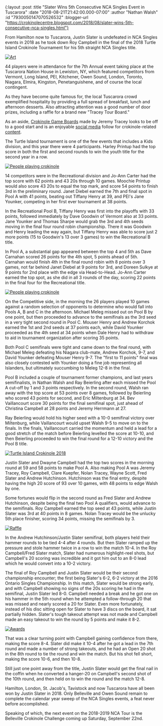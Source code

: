 {:layout :post
 :title "Slater Wins 5th Consecutive NCA Singles Event in Tuscarora"
 :date "2018-08-21T21:42:00.000-07:00"
 :author "Nathan Walsh"
 :id "7930050147070526532"
 :blogger-url "https://crokinolecentre.blogspot.com/2018/08/slater-wins-5th-consecutive-nca-singles.html"}

From Hamilton now to Tuscarora, Justin Slater is undefeated in NCA Singles events in 2018 as he took down Roy Campbell in the final of the 2018 Turtle Island Crokinole Tournament for his 5th straight NCA Singles title.

[![Art](/images/2018-08-21-slater-wins-5th-consecutive-nca-singles/20171227_002802A.jpg)](/images/2018-08-21-slater-wins-5th-consecutive-nca-singles/20171227_002802A.jpg)

44 players were in attendance for the 7th Annual event taking place at the Tuscarora Nation House in Lewiston, NY, which featured competitors from Vermont, Long Island, PEI, Kitchener, Owen Sound, London, Toronto, Niagara, Elmira, Kingston, Penetanguishene, and of course the local contingent.

As they have become quite famous for, the local Tuscarora crowd exemplified hospitality by providing a full spread of breakfast, lunch and afternoon desserts. Also attracting attention was a good number of door prizes, including a raffle for a brand new "Tracey Tour Board."

As an aside, [Crokinole Game Boards](https://www.crokinolegameboards.com/) made by Jeremy Tracey looks to be off to a good start and is an enjoyable [social media](https://www.facebook.com/CrokinoleGameBoards/) follow for crokinole-related [content](https://www.youtube.com/watch?v=Ih5IsntX5WA).

The Turtle Island tournament is one of the few events that includes a Kids division, and this year there were 4 participants. Harley Printup had the top score in both the first and second rounds to win the youth title for the second year in a row.

[![People playing crokinole](/images/2018-08-21-slater-wins-5th-consecutive-nca-singles/20171227_002626A.jpg)](/images/2018-08-21-slater-wins-5th-consecutive-nca-singles/20171227_002626A.jpg)

14 competitors were in the Recreational division and Jo-Ann Carter had the top score with 62 points and 43 20s through 10 games. Moochie Printup would also score 43 20s to equal the top mark, and score 54 points to finish 3rd in the preliminary round. Janet Diebel earned the 7th and final spot in Pool A with 41 points, beating out Tiffany Henry at 39, and PEI's Jane Younker, competing in her first ever tournament at 38 points.

In the Recreational Pool B, Tiffany Henry was first into the playoffs with 33 points, followed immediately by Dave Goodwin of Vermont also at 33 points. Jane Younker and Thomas Sharpe would grab the 3rd and 4th seeds moving in the final four round robin championship. There it was Goodwin and Henry leading the way again, but Tiffany Henry was able to score just 2 more points (15 to Goodwin's 13 over 3 games) to win the Recreational B title.

In Pool A, a substantial gap appeared between the top 4 and 5th as Dave Carnahan scored 26 points for the 4th spot, 5 points ahead of 5th. Carnahan would finish 4th in the final round robin with 8 points over 3 games, not far behind Janet Diebel at 9 points for 3rd, and Doreen Sulkye at 9 points for 2nd place with the edge via Head-to-Head. Jo-Ann Carter earned the top spot, as she did in all 3 rounds of the day, scoring 22 points in the final four for the Recreational title.

[![People playing crokinole](/images/2018-08-21-slater-wins-5th-consecutive-nca-singles/20171227_002945A.jpg)](/images/2018-08-21-slater-wins-5th-consecutive-nca-singles/20171227_002945A.jpg)

On the Competitive side, in the morning the 26 players played 10 games against a random selection of opponents to determine who would fall into Pools A, B and C in the afternoon. Michael Meleg missed out on Pool B by one point, but then proceeded to advance to the semifinals as the 3rd seed in a very tight second round in Pool C. Mouser Henry and Andrew Korchok earned the 1st and 2nd seeds at 37 points each, while David Younker proceeded as the 4th seed at 34 points when Dale Henry had to withdraw to aid in tournament organization after scoring 35 points.

Both Pool C semifinals were tight and came down to the final round, with Michael Meleg defeating his Niagara club-mate, Andrew Korchok, 9-7, and David Younker defeating Mouser Henry 9-7. The "first to 11 points" final was also closely contested with Younker doing a fine job representing all Islanders, but ultimately succumbing to Meleg 12-8 in the final.

Pool B included a couple of tournament former champions, and last years semifinalists, in Nathan Walsh and Ray Beierling after each missed the Pool A cut-off by 1 and 3 points respectively. In the second round, Walsh ran away with the top score at 53 points over 8 games, followed by Beierling who scored 43 points for second, and Eric Miltenburg at 34. Bev Vaillancourt score 30 points for the final semifinal spot, just ahead of Christina Campbell at 28 points and Jeremy Herrmann at 27.

Ray Beierling would hold his higher seed with a 10-0 semifinal victory over Miltenburg, while Vaillancourt would upset Walsh 9-5 to move on to the finals. In the finals, Vaillancourt carried the momentum and held a lead for a good stretch of the match before Beierling levelled the score at 10-10, and then Beierling proceeded to win the final round for a 12-10 victory and the Pool B title.

[![Turtle Island Crokinole 2018](/images/2018-08-21-slater-wins-5th-consecutive-nca-singles/20171227_002924A.jpg)](/images/2018-08-21-slater-wins-5th-consecutive-nca-singles/20171227_002924A.jpg)

Justin Slater and Dwayne Campbell had the top two scores in the morning round at 59 and 58 points to make Pool A. Also making Pool A was Jeremy Tracey, Roy Campbell, Clare Kuepfer, Nolan Tracey, Wayne Scott, Fred Slater and Andrew Hutchinson. Hutchinson was the final entry, despite having the high 20 score of 93 over 10 games, with 48 points to edge Walsh by one.

Some fortunes would flip in the second round as Fred Slater and Andrew Hutchinson, despite being the final two Pool A qualifiers, would advance to the semifinals. Roy Campbell earned the top seed at 43 points, while Justin Slater was 3rd at 40 points in 8 games. Nolan Tracey would be the unlucky 5th place finisher, scoring 34 points, missing the semifinals by 3.

[![Raffle](/images/2018-08-21-slater-wins-5th-consecutive-nca-singles/20171227_002935A.jpg)](/images/2018-08-21-slater-wins-5th-consecutive-nca-singles/20171227_002935A.jpg)

In the Andrew Hutchinson/Justin Slater semifinal, both players held their hammer rounds to be tied 4-4 after 4 rounds. But then Slater ramped up the pressure and stole hammer twice in a row to win the match 10-4. In the Roy Campbell/Fred Slater match, Slater had numerous highlight-reel shots, but Campbell's 20 scoring was incredible and it got him out to an 8-0 lead which he would convert into a 10-2 victory.

The final of Roy Campbell and Justin Slater would be their second championship encounter; the first being Slater's 6-2, 6-2 victory at the 2016 Ontario Singles Championship. In this match, Slater would be strong early, and with Campbell showing no signs of the 20s scoring he had in the semifinal, Justin Slater led 8-0. Campbell needed a break and he got one on his hammer in the 5th round when he attempted a follow-through 20 that was missed and nearly scored a 20 for Slater. Even more fortunately, instead of his disc sitting open for Slater to have 3 discs on the board, it sat partially hidden. Slater's tough takeout attempt was not made and Campbell made an easy takeout to win the round by 5 points and make it 8-2.

[![Awards](/images/2018-08-21-slater-wins-5th-consecutive-nca-singles/20171227_002815A.jpg)](/images/2018-08-21-slater-wins-5th-consecutive-nca-singles/20171227_002815A.jpg)

That was a clear turning point with Campbell gaining confidence from there, making the score 8-4. Slater did make it 10-4 after he got a lead in the 7th round and made a number of strong takeouts, and he had an Open 20 shot in the 8th round to tie the round and win the match. But his shot fell short, making the score 10-6, and then 10-8.

Still just one point away from the title, Justin Slater would get the final nail in the coffin when he converted a hanger-20 on Campbell's second shot of the 10th round, and then held on to win the round and the match 12-8.

Hamilton, London, St. Jacob's, Tavistock and now Tuscarora have all been won by Justin Slater in 2018. Only Belleville and Owen Sound remain to complete the calendar year sweep of the NCA Singles events, a feat never before accomplished.

Speaking of which, the next event on the 2018-2019 NCA Tour is the Belleville Crokinole Challenge coming up Saturday, September 22nd.
